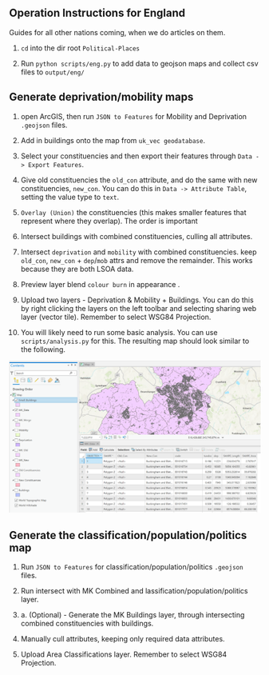 ## Operation Instructions for England

Guides for all other nations coming, when we do articles on them.

1. ```cd``` into the dir root ```Political-Places```

2. Run ```python scripts/eng.py``` to add data to geojson maps and collect csv files to ```output/eng/```


## Generate deprivation/mobility maps

1. open ArcGIS, then run ```JSON to Features``` for Mobility and Deprivation ```.geojson``` files.

2. Add in buildings onto the map from ```uk_vec geodatabase```.

3. Select your constituencies and then export their features through ```Data -> Export Features```.

4. Give old constituencies the ```old_con``` attribute, and do the same with new constituencies, ```new_con```. You can do this in ```Data -> Attribute Table```, setting the value type to ```text```.

5. ```Overlay (Union)``` the constituencies (this makes smaller features that represent where they overlap). The order is important 

6. Intersect buildings with combined constituencies, culling all attributes.

7. Intersect ```deprivation``` and ```mobility``` with combined constituencies. keep ```old_con```, ```new_con``` + ```dep```/```mob``` attrs and remove the remainder. This works because they are both LSOA data.

8. Preview layer blend ```colour burn``` in appearance .

9. Upload two layers - Deprivation & Mobility + Buildings. You can do this by right clicking the layers on the left toolbar and selecting sharing web layer (vector tile). Remember to select WSG84 Projection.

10. You will likely need to run some basic analysis. You can use ```scripts/analysis.py``` for this. The resulting map should look similar to the following.

![Map of MK Constituencies on ArcGIS](result.png?raw=true "Map of MK Constituencies on ArcGIS")


## Generate the classification/population/politics map

1. Run ```JSON to Features``` for classification/population/politics ```.geojson``` files.

2. Run intersect with MK Combined and lassification/population/politics layer.

2. a. (Optional) - Generate the MK Buildings layer, through intersecting combined constituencies with buildings.

3. Manually cull attributes, keeping only required data attributes.

4. Upload Area Classifications layer. Remember to select WSG84 Projection.
